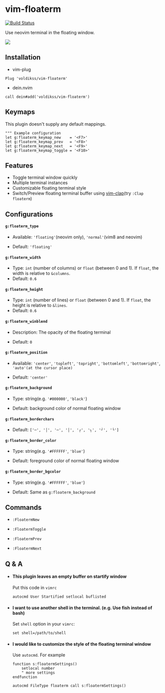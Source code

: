 # vim-floaterm

[![Build Status](https://travis-ci.org/voldikss/vim-floaterm.svg?branch=master)](https://travis-ci.org/voldikss/vim-floaterm)

Use neovim terminal in the floating window.

![](https://user-images.githubusercontent.com/20282795/71553203-f59c6980-2a45-11ea-88f2-747e938f7f49.gif)

## Installation

- vim-plug

```vim
Plug 'voldikss/vim-floaterm'
```

- dein.nvim

```vim
call dein#add('voldikss/vim-floaterm')
```

## Keymaps

This plugin doesn't supply any default mappings.

```vim
""" Example configuration
let g:floaterm_keymap_new    = '<F7>'
let g:floaterm_keymap_prev   = '<F8>'
let g:floaterm_keymap_next   = '<F9>'
let g:floaterm_keymap_toggle = '<F10>'
```

## Features

- Toggle terminal window quickly
- Multiple terminal instances
- Customizable floating terminal style
- Switch/Preview floating terminal buffer using [vim-clap](https://github.com/liuchengxu/vim-clap)(try `:Clap floaterm`)

## Configurations

#### **`g:floaterm_type`**

- Available: `'floating'`(neovim only), `'normal'`(vim8 and neovim)

- Default: `'floating'`

#### **`g:floaterm_width`**

- Type: `int` (number of columns) or `float` (between 0 and 1). If `float`, the width is relative to `&columns`.
- Default: `0.6`

#### **`g:floaterm_height`**

- Type: `int` (number of lines) or `float` (between 0 and 1). If `float`, the height is relative to `&lines`.
- Default: `0.6`

#### `g:floaterm_winblend`

- Description: The opacity of the floating terminal

- Default: `0`

#### **`g:floaterm_position`**

- Available: `'center'`, `'topleft'`, `'topright'`, `'bottomleft'`, `'bottomright'`, `'auto'(at the cursor place)`

- Default: `'center'`

#### **`g:floaterm_background`**

- Type: string(e.g. `'#000000'`, `'black'`)

- Default: background color of normal floating window

#### **`g:floaterm_borderchars`**

- Default: `['─', '│', '─', '│', '┌', '┐', '┘', '└']`

#### **`g:floaterm_border_color`**

- Type: string(e.g. `'#FFFFFF'`, `'blue'`)

- Default: foreground color of normal floating window

#### **`g:floaterm_border_bgcolor`**

- Type: string(e.g. `'#FFFFFF'`, `'blue'`)

- Default: Same as `g:floaterm_background`

## Commands

- `:FloatermNew`

- `:FloatermToggle`

- `:FloatermPrev`

- `:FloatermNext`

## Q & A

- #### This plugin leaves an empty buffer on startify window

  Put this code in `vimrc`

  ```vim
  autocmd User Startified setlocal buflisted
  ```

- #### I want to use another shell in the terminal. (e.g. Use fish instead of bash)

  Set `shell` option in your `vimrc`:

  ```vim
  set shell=/path/to/shell
  ```

- #### I would like to customize the style of the floating terminal window

  Use `autocmd`. For example

  ```vim
  function s:floatermSettings()
      setlocal number
      " more settings
  endfunction

  autocmd FileType floaterm call s:floatermSettings()
  ```
